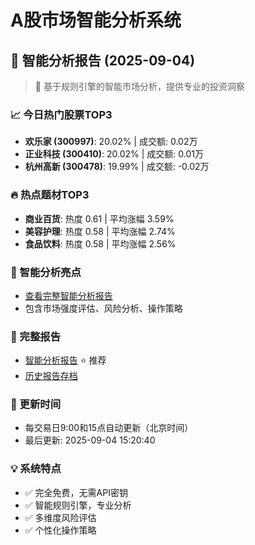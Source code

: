# A股市场智能分析系统

## 🤖 智能分析报告 (2025-09-04)

> 🚀 基于规则引擎的智能市场分析，提供专业的投资洞察

### 📈 今日热门股票TOP3
- **欢乐家 (300997)**: 20.02% | 成交额: 0.02万
- **正业科技 (300410)**: 20.02% | 成交额: 0.01万
- **杭州高新 (300478)**: 19.99% | 成交额: -0.02万

### 🔥 热点题材TOP3
- **商业百货**: 热度 0.61 | 平均涨幅 3.59%
- **美容护理**: 热度 0.58 | 平均涨幅 2.74%
- **食品饮料**: 热度 0.58 | 平均涨幅 2.56%

### 🤖 智能分析亮点
- [查看完整智能分析报告](reports/enhanced_report_2025-09-04.md)
- 包含市场强度评估、风险分析、操作策略

### 📄 完整报告
- [智能分析报告](reports/enhanced_report_2025-09-04.md) ⭐ 推荐
- [历史报告存档](reports/)

### 🔄 更新时间
- 每交易日9:00和15点自动更新（北京时间）
- 最后更新: 2025-09-04 15:20:40

### 💡 系统特点
- ✅ 完全免费，无需API密钥
- ✅ 智能规则引擎，专业分析
- ✅ 多维度风险评估
- ✅ 个性化操作策略

